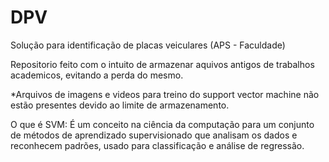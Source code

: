 # DPV
Solução para identificação de placas veiculares (APS - Faculdade)

Repositorio feito com o intuito de armazenar aquivos antigos de trabalhos academicos, evitando a perda do mesmo.

*Arquivos de imagens e videos para treino do support vector machine não estão presentes devido ao limite de armazenamento.

O que é SVM:
    É um conceito na ciência da computação para um conjunto de métodos de aprendizado supervisionado que analisam os dados e reconhecem padrões, usado para classificação e análise de regressão.

